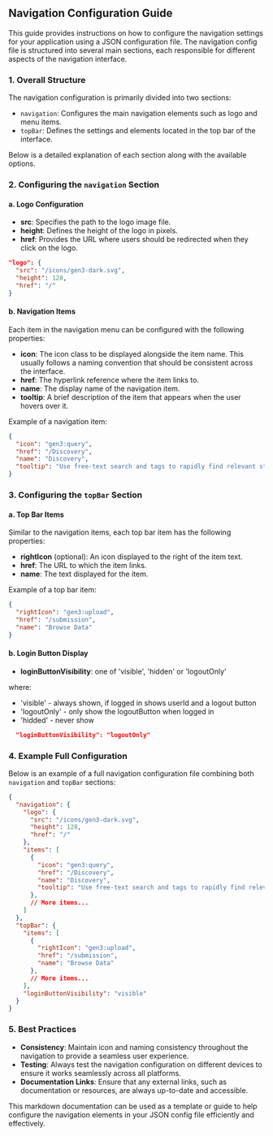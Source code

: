 ## Navigation Configuration Guide

This guide provides instructions on how to configure the navigation settings for your application using a JSON configuration file. The navigation config file is structured into several main sections, each responsible for different aspects of the navigation interface.

### 1. Overall Structure

The navigation configuration is primarily divided into two sections:
- `navigation`: Configures the main navigation elements such as logo and menu items.
- `topBar`: Defines the settings and elements located in the top bar of the interface.

Below is a detailed explanation of each section along with the available options.

### 2. Configuring the `navigation` Section

#### a. Logo Configuration

- **src**: Specifies the path to the logo image file.
- **height**: Defines the height of the logo in pixels.
- **href**: Provides the URL where users should be redirected when they click on the logo.

```json
"logo": {
  "src": "/icons/gen3-dark.svg",
  "height": 128,
  "href": "/"
}
```

#### b. Navigation Items

Each item in the navigation menu can be configured with the following properties:

- **icon**: The icon class to be displayed alongside the item name. This usually follows a naming convention that should be consistent across the interface.
- **href**: The hyperlink reference where the item links to.
- **name**: The display name of the navigation item.
- **tooltip**: A brief description of the item that appears when the user hovers over it.

Example of a navigation item:

```json
{
  "icon": "gen3:query",
  "href": "/Discovery",
  "name": "Discovery",
  "tooltip": "Use free-text search and tags to rapidly find relevant studies."
}
```

### 3. Configuring the `topBar` Section

#### a. Top Bar Items

Similar to the navigation items, each top bar item has the following properties:

- **rightIcon** (optional): An icon displayed to the right of the item text.
- **href**: The URL to which the item links.
- **name**: The text displayed for the item.

Example of a top bar item:

```json
{
  "rightIcon": "gen3:upload",
  "href": "/submission",
  "name": "Browse Data"
}
```

#### b. Login Button Display

- **loginButtonVisibility**: one of 'visible', 'hidden' or 'logoutOnly'

where:
 * 'visible' - always shown, if logged in shows userId and a logout button
 * 'logoutOnly' - only show the logoutButton when logged in
 * 'hidded' - never show

```json
  "loginButtonVisibility": "logoutOnly"
```

### 4. Example Full Configuration

Below is an example of a full navigation configuration file combining both `navigation` and `topBar` sections:

```json
{
  "navigation": {
    "logo": {
      "src": "/icons/gen3-dark.svg",
      "height": 128,
      "href": "/"
    },
    "items": [
      {
        "icon": "gen3:query",
        "href": "/Discovery",
        "name": "Discovery",
        "tooltip": "Use free-text search and tags to rapidly find relevant studies."
      },
      // More items...
    ]
  },
  "topBar": {
    "items": [
      {
        "rightIcon": "gen3:upload",
        "href": "/submission",
        "name": "Browse Data"
      },
      // More items...
    ],
    "loginButtonVisibility": "visible"
  }
}
```

### 5. Best Practices

- **Consistency**: Maintain icon and naming consistency throughout the navigation to provide a seamless user experience.
- **Testing**: Always test the navigation configuration on different devices to ensure it works seamlessly across all platforms.
- **Documentation Links**: Ensure that any external links, such as documentation or resources, are always up-to-date and accessible.

This markdown documentation can be used as a template or guide to help configure the navigation elements in your JSON config file efficiently and effectively.
